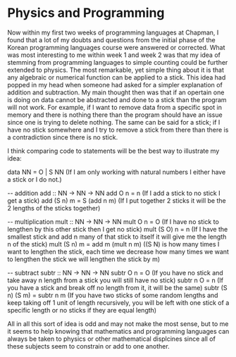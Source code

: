 # Physics and Programming 

Now within my first two weeks of programming languages at Chapman, I found that a lot of my doubts and questions from the initial phase of the Korean programming languages course were 
answered or corrected. What was most interesting to me within week 1 and week 2 was that my idea of stemming from programming languages to simple counting could be further 
extended to physics. The most remarkable, yet simple thing about it is that any algebraic or numerical function can be applied to a stick. This idea had popped in my head when someone
had asked for a simpler explanation of addition and subtraction. My main thought then was that if an opertain one is doing on data cannot be abstracted and done to a stick than 
the program will not work. For example, if I want to remove data from a specific spot in memory and there is nothing there than the program should have an issue since one is 
trying to delete nothing. The same can be said for a stick; if I have no stick somewhere and I try to remove a stick from there than there is a contradiction since there is no stick.

I think comparing code to statements will be the best way to illustrate my idea:

data NN = O | S NN  (If I am only working with natural numbers I either have a stick or I do not.)

-- addition 
    add :: NN -> NN -> NN
    add O n = n (If I add a stick to no stick I get a stick)
    add (S n) m = S (add n m) (If I put together 2 sticks it will be the 2 lengths of the sticks together)

-- multiplication
    mult :: NN -> NN -> NN
    mult O n = O (If I have no stick to lengthen by this other stick then I get no stick)
    mult (S O) n = n (If I have the smallest stick and add n many of that stick to itself it will give me the length n of the stick)
    mult (S n) m = add m (mult n m) ((S N) is how many times I want to lengthen the stick, each time we decrease how many times we want to lengthen the stick we will lengthen
    the stick by m)

-- subtract
    subtr :: NN -> NN -> NN
    subtr O n = O (If you have no stick and take away n length from a stick you will still have no stick)
    subtr n O = n (If you have a stick and break off no length from it, it will be the same)
    subtr (S n) (S m) = subtr n m (If you have two sticks of some random lengths and keep taking off 1 unit of length recursively, you will be left with one stick of a 
    specific length or no sticks if they are equal length)

All in all this sort of idea is odd and may not make the most sense, but to me it seems to help knowing that mathematics and programming languages can always be taken 
to physics or other mathematical displcines since all of these subjects seem to constrain or add to one another. 
